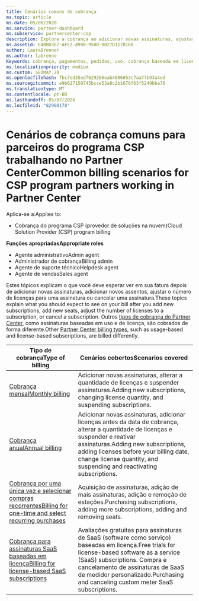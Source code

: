 ```yaml
---
title: Cenários comuns de cobrança
ms.topic: article
ms.date: 05/06/2020
ms.service: partner-dashboard
ms.subservice: partnercenter-csp
description: Explore a cobrança ao adicionar novas assinaturas, ajustar a quantidade de licenças ou cancelar uma assinatura. Veja como as assinaturas baseadas em uso e licença são diferentes.
ms.assetid: E4BBD3E7-AFE2-4998-950D-0D27D1178160
author: LauraBrenner
ms.author: labrenne
Keywords: cobrança, pagamentos, pedidos, uso, cobrança baseada em licença, data de aniversário, termo, cancelamento, renovação, fórmula de preço, arquivo de reconciliação, arquivo reconhecimento
ms.localizationpriority: medium
ms.custom: SEOMAY.20
ms.openlocfilehash: fbc7ed35edf629266eab4806053c7aa77b93a4ed
ms.sourcegitcommit: e9b627159745bcce53a8c2b1676f63f5249bba76
ms.translationtype: MT
ms.contentlocale: pt-BR
ms.lasthandoff: 05/07/2020
ms.locfileid: "82908178"
---
```

# <a name="common-billing-scenarios-for-csp-program-partners-working-in-partner-center"></a><span data-ttu-id="e21e7-105">Cenários de cobrança comuns para parceiros do programa CSP trabalhando no Partner Center</span><span class="sxs-lookup"><span data-stu-id="e21e7-105">Common billing scenarios for CSP program partners working in Partner Center</span></span>

<span data-ttu-id="e21e7-106">Aplica-se a:</span><span class="sxs-lookup"><span data-stu-id="e21e7-106">Applies to:</span></span>

- <span data-ttu-id="e21e7-107">Cobrança do programa CSP (provedor de soluções na nuvem)</span><span class="sxs-lookup"><span data-stu-id="e21e7-107">Cloud Solution Provider (CSP) program billing</span></span>

<span data-ttu-id="e21e7-108">**Funções apropriadas**</span><span class="sxs-lookup"><span data-stu-id="e21e7-108">**Appropriate roles**</span></span>

- <span data-ttu-id="e21e7-109">Agente administrativo</span><span class="sxs-lookup"><span data-stu-id="e21e7-109">Admin agent</span></span>
- <span data-ttu-id="e21e7-110">Administrador de cobrança</span><span class="sxs-lookup"><span data-stu-id="e21e7-110">Billing admin</span></span>
- <span data-ttu-id="e21e7-111">Agente de suporte técnico</span><span class="sxs-lookup"><span data-stu-id="e21e7-111">Helpdesk agent</span></span>
- <span data-ttu-id="e21e7-112">Agente de vendas</span><span class="sxs-lookup"><span data-stu-id="e21e7-112">Sales agent</span></span>

<span data-ttu-id="e21e7-113">Estes tópicos explicam o que você deve esperar ver em sua fatura depois de adicionar novas assinaturas, adicionar novos assentos, ajustar o número de licenças para uma assinatura ou cancelar uma assinatura.</span><span class="sxs-lookup"><span data-stu-id="e21e7-113">These topics explain what you should expect to see on your bill after you add new subscriptions, add new seats, adjust the number of licenses to a subscription, or cancel a subscription.</span></span> <span data-ttu-id="e21e7-114">Outros [tipos de cobrança do Partner Center](billing-different-types.md), como assinaturas baseadas em uso e de licença, são cobrados de forma diferente.</span><span class="sxs-lookup"><span data-stu-id="e21e7-114">Other [Partner Center billing types](billing-different-types.md), such as usage-based and license-based subscriptions, are billed differently.</span></span>

| <span data-ttu-id="e21e7-115">Tipo de cobrança</span><span class="sxs-lookup"><span data-stu-id="e21e7-115">Type of billing</span></span> | <span data-ttu-id="e21e7-116">Cenários cobertos</span><span class="sxs-lookup"><span data-stu-id="e21e7-116">Scenarios covered</span></span> |
| --------------- | ----------------- |
| [<span data-ttu-id="e21e7-117">Cobrança mensal</span><span class="sxs-lookup"><span data-stu-id="e21e7-117">Monthly billing</span></span>](common-billing-scenarios-monthly.md) | <span data-ttu-id="e21e7-118">Adicionar novas assinaturas, alterar a quantidade de licenças e suspender assinaturas.</span><span class="sxs-lookup"><span data-stu-id="e21e7-118">Adding new subscriptions, changing license quantity, and suspending subscriptions.</span></span> |
| [<span data-ttu-id="e21e7-119">Cobrança anual</span><span class="sxs-lookup"><span data-stu-id="e21e7-119">Annual billing</span></span>](common-billing-scenarios-annual.md) | <span data-ttu-id="e21e7-120">Adicionar novas assinaturas, adicionar licenças antes da data de cobrança, alterar a quantidade de licenças e suspender e reativar assinaturas.</span><span class="sxs-lookup"><span data-stu-id="e21e7-120">Adding new subscriptions, adding licenses before your billing date, change license quantity, and suspending and reactivating subscriptions.</span></span> |
| [<span data-ttu-id="e21e7-121">Cobrança por uma única vez e selecionar compras recorrentes</span><span class="sxs-lookup"><span data-stu-id="e21e7-121">Billing for one-time and select recurring purchases</span></span>](common-billing-scenarios-onetime-recurring.md) | <span data-ttu-id="e21e7-122">Aquisição de assinaturas, adição de mais assinaturas, adição e remoção de estações.</span><span class="sxs-lookup"><span data-stu-id="e21e7-122">Purchasing subscriptions, adding more subscriptions, adding and removing seats.</span></span> |
| [<span data-ttu-id="e21e7-123">Cobrança para assinaturas SaaS baseadas em licença</span><span class="sxs-lookup"><span data-stu-id="e21e7-123">Billing for license-based SaaS subscriptions</span></span>](common-billing-scenarios-saas.md) | <span data-ttu-id="e21e7-124">Avaliações gratuitas para assinaturas de SaaS (software como serviço) baseadas em licença.</span><span class="sxs-lookup"><span data-stu-id="e21e7-124">Free trials for license-based software as a service (SaaS) subscriptions.</span></span> <span data-ttu-id="e21e7-125">Compra e cancelamento de assinaturas de SaaS de medidor personalizado.</span><span class="sxs-lookup"><span data-stu-id="e21e7-125">Purchasing and canceling custom meter SaaS subscriptions.</span></span> |
